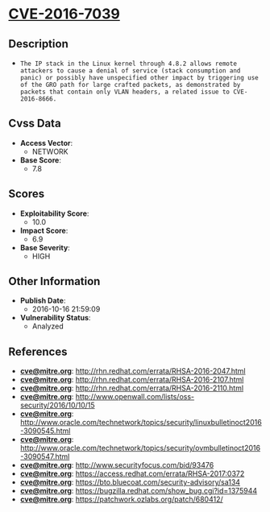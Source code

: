 
# [CVE-2016-7039](http://rhn.redhat.com/errata/RHSA-2016-2047.html)

## Description

- `The IP stack in the Linux kernel through 4.8.2 allows remote attackers to cause a denial of service (stack consumption and panic) or possibly have unspecified other impact by triggering use of the GRO path for large crafted packets, as demonstrated by packets that contain only VLAN headers, a related issue to CVE-2016-8666.`

## Cvss Data

- **Access Vector**:
  - NETWORK
- **Base Score**:
  - 7.8

## Scores

- **Exploitability Score**:
  - 10.0
- **Impact Score**:
  - 6.9
- **Base Severity**:
  - HIGH

## Other Information

- **Publish Date**:
  - 2016-10-16 21:59:09
- **Vulnerability Status**:
  - Analyzed

## References

- **cve@mitre.org**: http://rhn.redhat.com/errata/RHSA-2016-2047.html
- **cve@mitre.org**: http://rhn.redhat.com/errata/RHSA-2016-2107.html
- **cve@mitre.org**: http://rhn.redhat.com/errata/RHSA-2016-2110.html
- **cve@mitre.org**: http://www.openwall.com/lists/oss-security/2016/10/10/15
- **cve@mitre.org**: http://www.oracle.com/technetwork/topics/security/linuxbulletinoct2016-3090545.html
- **cve@mitre.org**: http://www.oracle.com/technetwork/topics/security/ovmbulletinoct2016-3090547.html
- **cve@mitre.org**: http://www.securityfocus.com/bid/93476
- **cve@mitre.org**: https://access.redhat.com/errata/RHSA-2017:0372
- **cve@mitre.org**: https://bto.bluecoat.com/security-advisory/sa134
- **cve@mitre.org**: https://bugzilla.redhat.com/show_bug.cgi?id=1375944
- **cve@mitre.org**: https://patchwork.ozlabs.org/patch/680412/
